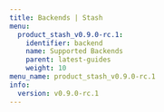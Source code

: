 ```yaml
---
title: Backends | Stash
menu:
  product_stash_v0.9.0-rc.1:
    identifier: backend
    name: Supported Backends
    parent: latest-guides
    weight: 10
menu_name: product_stash_v0.9.0-rc.1
info:
  version: v0.9.0-rc.1
---
```



